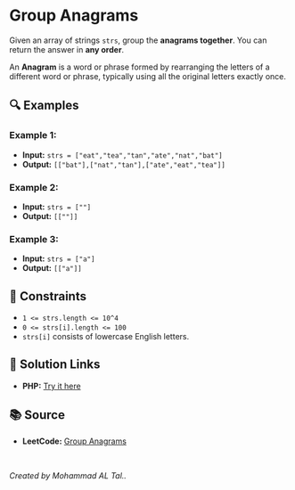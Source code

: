 # Group Anagrams

Given an array of strings `strs`, group the **anagrams together**. You can return the answer in **any order**.

An **Anagram** is a word or phrase formed by rearranging the letters of a different word or phrase, typically using all the original letters exactly once.
## 🔍 Examples

### Example 1:
- **Input:** `strs = ["eat","tea","tan","ate","nat","bat"]`
- **Output:** `[["bat"],["nat","tan"],["ate","eat","tea"]]`

### Example 2:
- **Input:** `strs = [""]`
- **Output:** `[[""]]`

### Example 3:
- **Input:** `strs = ["a"]`
- **Output:** `[["a"]]`

## 📝 Constraints
- `1 <= strs.length <= 10^4`
- `0 <= strs[i].length <= 100`
- `strs[i]` consists of lowercase English letters.
## 🔗 Solution Links

- **PHP:** [Try it here](https://www.programiz.com/online-compiler/8hIEUEHfiqQTH)


## 📚 Source
- **LeetCode:** [Group Anagrams](https://leetcode.com/problems/group-anagrams)

<br>

*Created by Mohammad AL Tal..*
